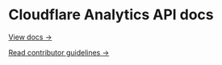 # Cloudflare Analytics API docs

[View docs →](https://secret.wiki/analytics)

[Read contributor guidelines →](https://secret.wiki/docs-engine/contributing/content-framework)
